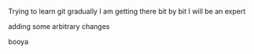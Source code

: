 Trying to learn git gradually
I am getting there
bit by bit I will be an expert

adding some arbitrary changes

booya
